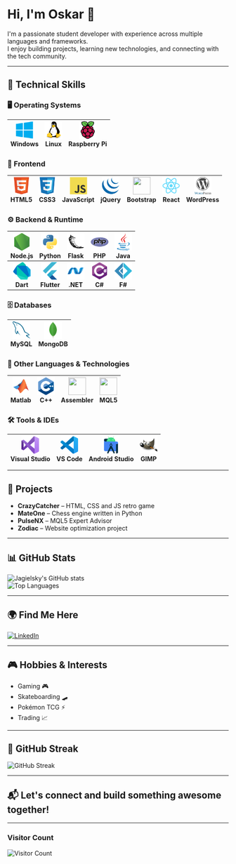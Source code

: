 # Hi, I'm Oskar 👋

I'm a passionate student developer with experience across multiple languages and frameworks.  
I enjoy building projects, learning new technologies, and connecting with the tech community.

---

## 🚀 Technical Skills

### 🖥️ Operating Systems
| <img src="https://raw.githubusercontent.com/devicons/devicon/master/icons/windows8/windows8-original.svg" width="40" height="40"/><br>**Windows** | <img src="https://raw.githubusercontent.com/devicons/devicon/master/icons/linux/linux-original.svg" width="40" height="40"/><br>**Linux** | <img src="https://raw.githubusercontent.com/devicons/devicon/master/icons/raspberrypi/raspberrypi-original.svg" width="40" height="40"/><br>**Raspberry Pi** |
|:---:|:---:|:---:|

### 🎨 Frontend
| <img src="https://raw.githubusercontent.com/devicons/devicon/master/icons/html5/html5-original.svg" width="40" height="40"/><br>**HTML5** | <img src="https://raw.githubusercontent.com/devicons/devicon/master/icons/css3/css3-original.svg" width="40" height="40"/><br>**CSS3** | <img src="https://raw.githubusercontent.com/devicons/devicon/master/icons/javascript/javascript-original.svg" width="40" height="40"/><br>**JavaScript** | <img src="https://raw.githubusercontent.com/devicons/devicon/master/icons/jquery/jquery-original.svg" width="40" height="40"/><br>**jQuery** | <img src="https://camo.githubusercontent.com/ecd695fb1ffadab6633f9fcdffaeebc58f3cca722260f0dec7dc607bd9d0e740/68747470733a2f2f676574626f6f7473747261702e636f6d2f646f63732f352e322f6173736574732f6272616e642f626f6f7473747261702d6c6f676f2d736861646f772e706e67" width="40" height="40"/><br>**Bootstrap** | <img src="https://raw.githubusercontent.com/devicons/devicon/master/icons/react/react-original.svg" width="40" height="40"/><br>**React** | <img src="https://raw.githubusercontent.com/devicons/devicon/master/icons/wordpress/wordpress-original.svg" width="40" height="40"/><br>**WordPress** |
|:---:|:---:|:---:|:---:|:---:|:---:|:---:|

### ⚙️ Backend & Runtime
| <img src="https://raw.githubusercontent.com/devicons/devicon/master/icons/nodejs/nodejs-original.svg" width="40" height="40"/><br>**Node.js** | <img src="https://raw.githubusercontent.com/devicons/devicon/master/icons/python/python-original.svg" width="40" height="40"/><br>**Python** | <img src="https://raw.githubusercontent.com/devicons/devicon/master/icons/flask/flask-original.svg" width="40" height="40"/><br>**Flask** | <img src="https://raw.githubusercontent.com/devicons/devicon/master/icons/php/php-original.svg" width="40" height="40"/><br>**PHP** | <img src="https://raw.githubusercontent.com/devicons/devicon/master/icons/java/java-original.svg" width="40" height="40"/><br>**Java** |
|:---:|:---:|:---:|:---:|:---:|
| <img src="https://raw.githubusercontent.com/devicons/devicon/master/icons/dart/dart-original.svg" width="40" height="40"/><br>**Dart** | <img src="https://raw.githubusercontent.com/devicons/devicon/master/icons/flutter/flutter-original.svg" width="40" height="40"/><br>**Flutter** | <img src="https://raw.githubusercontent.com/devicons/devicon/master/icons/dot-net/dot-net-original.svg" width="40" height="40"/><br>**.NET** | <img src="https://raw.githubusercontent.com/devicons/devicon/master/icons/csharp/csharp-original.svg" width="40" height="40"/><br>**C#** | <img src="https://raw.githubusercontent.com/devicons/devicon/master/icons/fsharp/fsharp-original.svg" width="40" height="40"/><br>**F#** |

### 🗄️ Databases
| <img src="https://raw.githubusercontent.com/devicons/devicon/master/icons/mysql/mysql-original.svg" width="40" height="40"/><br>**MySQL** | <img src="https://raw.githubusercontent.com/devicons/devicon/master/icons/mongodb/mongodb-original.svg" width="40" height="40"/><br>**MongoDB** |
|:---:|:---:|

### 🔣 Other Languages & Technologies
| <img src="https://raw.githubusercontent.com/devicons/devicon/master/icons/matlab/matlab-original.svg" width="40" height="40"/><br>**Matlab** | <img src="https://raw.githubusercontent.com/devicons/devicon/master/icons/cplusplus/cplusplus-original.svg" width="40" height="40"/><br>**C++** | <img src="https://cdn-icons-png.flaticon.com/512/2250/2250218.png" width="40" height="40"/><br>**Assembler** | <img src="https://upload.wikimedia.org/wikipedia/commons/b/b1/MQL5_Community_Logo.png" width="40" height="40"/><br>**MQL5** |
|:---:|:---:|:---:|:---:|

### 🛠️ Tools & IDEs
| <img src="https://raw.githubusercontent.com/devicons/devicon/master/icons/visualstudio/visualstudio-original.svg" width="40" height="40"/><br>**Visual Studio** | <img src="https://raw.githubusercontent.com/devicons/devicon/master/icons/vscode/vscode-original.svg" width="40" height="40"/><br>**VS Code** | <img src="https://raw.githubusercontent.com/devicons/devicon/master/icons/androidstudio/androidstudio-original.svg" width="40" height="40"/><br>**Android Studio** | <img src="https://raw.githubusercontent.com/devicons/devicon/master/icons/gimp/gimp-original.svg" width="40" height="40"/><br>**GIMP** |
|:---:|:---:|:---:|:---:|

---

## 🧠 Projects

- **CrazyCatcher** – HTML, CSS and JS retro game  
- **MateOne** – Chess engine written in Python  
- **PulseNX** – MQL5 Expert Advisor  
- **Zodiac** – Website optimization project  

---

## 📊 GitHub Stats

![Jagielsky's GitHub stats](https://github-readme-stats.vercel.app/api?username=jagielsky&show_icons=true&theme=radical)  
![Top Languages](https://github-readme-stats.vercel.app/api/top-langs/?username=jagielsky&layout=compact&theme=radical)

---

## 🌍 Find Me Here

[![LinkedIn](https://img.shields.io/badge/LinkedIn-%230077B5.svg?style=for-the-badge&logo=linkedin&logoColor=white)](https://www.linkedin.com/in/jagielsky/)

---

## 🎮 Hobbies & Interests

- Gaming 🎮  
- Skateboarding 🛹  
- Pokémon TCG ⚡  
- Trading 📈  

---

## 📅 GitHub Streak

![GitHub Streak](https://github-readme-streak-stats.herokuapp.com/?user=jagielsky&theme=radical)

---

## 📬 Let's connect and build something awesome together!

---

### Visitor Count

![Visitor Count](https://profile-counter.glitch.me/jagielsky/count.svg)
